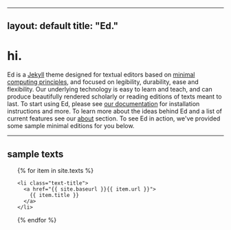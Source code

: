 
---
layout: default
title: "Ed."
---
<div class="introduction">
  <h1>hi.</h1>

<p>Ed is a <a href="https://jekyllrb.com/" target="_blank">Jekyll</a> theme designed for textual editors based on <a href="http://go-dh.github.io/mincomp/">minimal computing principles</a>, and focused on legibility, durability, ease and flexibility. Our underlying technology is easy to learn and teach, and can produce beautifully rendered scholarly or reading editions of texts meant to last. To start using Ed, please see <a href="{{ site.baseurl }}/documentation/">our documentation</a> for installation instructions and more. To learn more about the ideas behind Ed and a list of current features see our <a href="{{ site.baseurl }}/about/">about</a> section. To see Ed in action, we've provided some sample minimal editions for you below.</p>
</div>

<hr>

<div class="toc">
  <h2>sample texts</h2>
  <ul class="texts">
  {% for item in site.texts %}
  
    <li class="text-title">
      <a href="{{ site.baseurl }}{{ item.url }}">
        {{ item.title }}
      </a>
    </li>
  {% endfor %}
  </ul>
</div>

